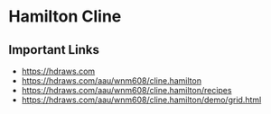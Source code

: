 # Hamilton Cline

## Important Links

- https://hdraws.com
- https://hdraws.com/aau/wnm608/cline.hamilton
- https://hdraws.com/aau/wnm608/cline.hamilton/recipes
- https://hdraws.com/aau/wnm608/cline.hamilton/demo/grid.html